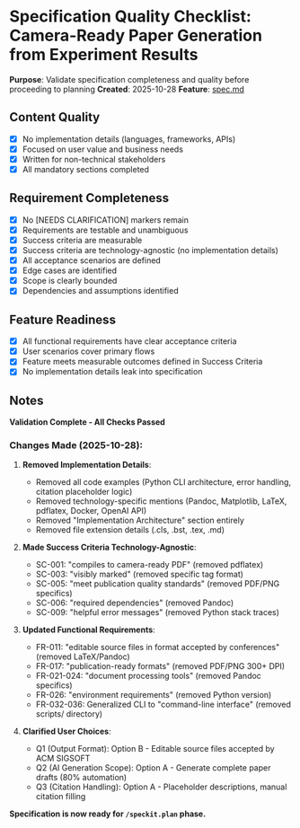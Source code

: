 # Specification Quality Checklist: Camera-Ready Paper Generation from Experiment Results

**Purpose**: Validate specification completeness and quality before proceeding to planning
**Created**: 2025-10-28
**Feature**: [spec.md](../spec.md)

## Content Quality

- [x] No implementation details (languages, frameworks, APIs)
- [x] Focused on user value and business needs
- [x] Written for non-technical stakeholders
- [x] All mandatory sections completed

## Requirement Completeness

- [x] No [NEEDS CLARIFICATION] markers remain
- [x] Requirements are testable and unambiguous
- [x] Success criteria are measurable
- [x] Success criteria are technology-agnostic (no implementation details)
- [x] All acceptance scenarios are defined
- [x] Edge cases are identified
- [x] Scope is clearly bounded
- [x] Dependencies and assumptions identified

## Feature Readiness

- [x] All functional requirements have clear acceptance criteria
- [x] User scenarios cover primary flows
- [x] Feature meets measurable outcomes defined in Success Criteria
- [x] No implementation details leak into specification

## Notes

**Validation Complete - All Checks Passed**

### Changes Made (2025-10-28):

1. **Removed Implementation Details**:
   - Removed all code examples (Python CLI architecture, error handling, citation placeholder logic)
   - Removed technology-specific mentions (Pandoc, Matplotlib, LaTeX, pdflatex, Docker, OpenAI API)
   - Removed "Implementation Architecture" section entirely
   - Removed file extension details (.cls, .bst, .tex, .md)

2. **Made Success Criteria Technology-Agnostic**:
   - SC-001: "compiles to camera-ready PDF" (removed pdflatex)
   - SC-003: "visibly marked" (removed specific tag format)
   - SC-005: "meet publication quality standards" (removed PDF/PNG specifics)
   - SC-006: "required dependencies" (removed Pandoc)
   - SC-009: "helpful error messages" (removed Python stack traces)

3. **Updated Functional Requirements**:
   - FR-011: "editable source files in format accepted by conferences" (removed LaTeX/Pandoc)
   - FR-017: "publication-ready formats" (removed PDF/PNG 300+ DPI)
   - FR-021-024: "document processing tools" (removed Pandoc specifics)
   - FR-026: "environment requirements" (removed Python version)
   - FR-032-036: Generalized CLI to "command-line interface" (removed scripts/ directory)

4. **Clarified User Choices**:
   - Q1 (Output Format): Option B - Editable source files accepted by ACM SIGSOFT
   - Q2 (AI Generation Scope): Option A - Generate complete paper drafts (80% automation)
   - Q3 (Citation Handling): Option A - Placeholder descriptions, manual citation filling

**Specification is now ready for `/speckit.plan` phase.**
